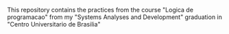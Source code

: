 This repository contains the practices from the course "Logica de programacao" from my "Systems Analyses and Development" graduation in "Centro Universitario de Brasilia"

